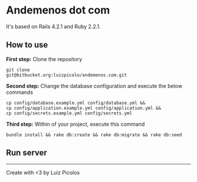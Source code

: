 # Andemenos dot com

It's based on Rails 4.2.1 and Ruby 2.2.1.

## How to use
**First step:** Clone the repository

    git clone
    git@bitbucket.org:luizpicolo/andemenos.com.git

**Second step:** Change the database configuration and execute the below commands

    cp config/database.example.yml config/database.yml &&
    cp config/application.example.yml config/application.yml &&
    cp config/secrets.example.yml config/secrets.yml

**Third step:** Within of your project, execute this command

    bundle install && rake db:create && rake db:migrate && rake db:seed

## Run server

______
Create with <3 by Luiz Picolos  
